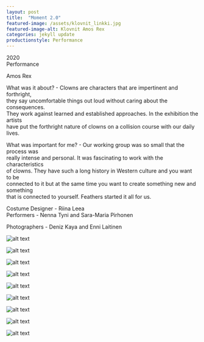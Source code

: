 ```yaml
---
layout: post
title:  "Moment 2.0"
featured-image: /assets/klovnit_linkki.jpg
featured-image-alt: Klovnit Amos Rex
categories: jekyll update
productionstyle: Performance
---
```

  2020  
  Performance   
  
  Amos Rex  

  What was it about? - Clowns are characters that are impertinent and forthright,  
  they say uncomfortable things out loud without caring about the consequences.  
  They work against learned and established approaches. In the exhibition the artists  
  have put the forthright nature of clowns on a collision course with our daily lives.  

  What was important for me? - Our working group was so small that the process was  
  really intense and personal. It was fascinating to work with the characteristics  
  of clowns. They have such a long history in Western culture and you want to be  
  connected to it but at the same time you want to create something new and something  
  that is connected to yourself. Feathers started it all for us.  

  Costume Designer - Riina Leea  
  Performers - Nenna Tyni and Sara-Maria Pirhonen  
  
  Photographers - Deniz Kaya and Enni Laitinen  

![alt text](/assets/projects/klovnit3.jpg)

![alt text](/assets/projects/klovnit9.jpg)

![alt text](/assets/projects/klovnit5.jpg)

![alt text](/assets/projects/klovnit1.jpg)

![alt text](/assets/projects/klovnit2.jpg)

![alt text](/assets/projects/klovnit6.jpg)

![alt text](/assets/projects/klovnit7.jpg)

![alt text](/assets/projects/klovnit8.jpg)

![alt text](/assets/projects/klovnit4.jpg)

